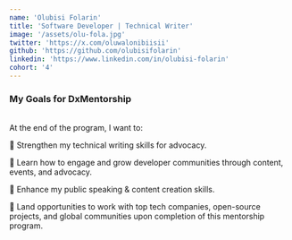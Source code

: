 ```yaml
---
name: 'Olubisi Folarin'
title: 'Software Developer | Technical Writer'
image: '/assets/olu-fola.jpg'
twitter: 'https://x.com/oluwalonibiisii'
github: 'https://github.com/olubisifolarin'
linkedin: 'https://www.linkedin.com/in/olubisi-folarin'
cohort: '4'
---
```


<div>
<h3>My Goals for DxMentorship</h3> <br/>
 At the end of the program, I want to: <br/>

📌 Strengthen my technical writing skills for advocacy.<br/>

📌 Learn how to engage and grow developer communities through content, events, and advocacy. <br/>

📌 Enhance my public speaking & content creation skills. <br/>

📌 Land opportunities to work with top tech companies, open-source projects, and global communities upon completion of
this mentorship program.

</div>
